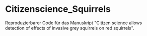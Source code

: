 # Citizenscience_Squirrels
Reproduzierbarer Code für das Manuskript "Citizen science allows detection of effects of invasive grey squirrels on red squirrels".
